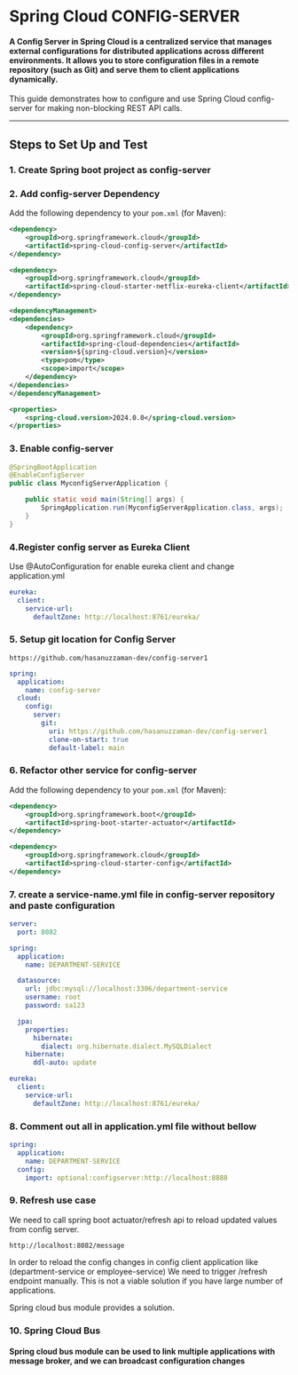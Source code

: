 # Spring Cloud CONFIG-SERVER

#### A Config Server in Spring Cloud is a centralized service that manages external configurations for distributed applications across different environments. It allows you to store configuration files in a remote repository (such as Git) and serve them to client applications dynamically.


This guide demonstrates how to configure and use Spring Cloud config-server for making non-blocking REST API calls.

---

## Steps to Set Up and Test

### 1. Create Spring boot project as config-server

### 2. Add config-server Dependency

Add the following dependency to your `pom.xml` (for Maven):

```xml
<dependency>
    <groupId>org.springframework.cloud</groupId>
    <artifactId>spring-cloud-config-server</artifactId>
</dependency>
```
```xml
<dependency>
    <groupId>org.springframework.cloud</groupId>
    <artifactId>spring-cloud-starter-netflix-eureka-client</artifactId>
</dependency>
```
```xml
<dependencyManagement>
<dependencies>
    <dependency>
        <groupId>org.springframework.cloud</groupId>
        <artifactId>spring-cloud-dependencies</artifactId>
        <version>${spring-cloud.version}</version>
        <type>pom</type>
        <scope>import</scope>
    </dependency>
</dependencies>
</dependencyManagement>
```

```xml
<properties>
    <spring-cloud.version>2024.0.0</spring-cloud.version>
</properties>
```
### 3. Enable config-server
```java
@SpringBootApplication
@EnableConfigServer
public class MyconfigServerApplication {

    public static void main(String[] args) {
        SpringApplication.run(MyconfigServerApplication.class, args);
    }
}

```
### 4.Register config server as Eureka Client
Use @AutoConfiguration for enable eureka client and change application.yml
```yaml
eureka:
  client:
    service-url:
      defaultZone: http://localhost:8761/eureka/
```
### 5. Setup git location for Config Server
```url
https://github.com/hasanuzzaman-dev/config-server1
```
```yaml
spring:
  application:
    name: config-server
  cloud:
    config:
      server:
        git:
          uri: https://github.com/hasanuzzaman-dev/config-server1
          clone-on-start: true
          default-label: main
```
### 6. Refactor other service for config-server
Add the following dependency to your `pom.xml` (for Maven):
```xml
<dependency>
    <groupId>org.springframework.boot</groupId>
    <artifactId>spring-boot-starter-actuator</artifactId>
</dependency>
```
```xml
<dependency>
    <groupId>org.springframework.cloud</groupId>
    <artifactId>spring-cloud-starter-config</artifactId>
</dependency>
```

### 7. create a service-name.yml file in config-server repository and paste configuration
```yaml
server:
  port: 8082

spring:
  application:
    name: DEPARTMENT-SERVICE

  datasource:
    url: jdbc:mysql://localhost:3306/department-service
    username: root
    password: sa123

  jpa:
    properties:
      hibernate:
        dialect: org.hibernate.dialect.MySQLDialect
    hibernate:
      ddl-auto: update

eureka:
  client:
    service-url:
      defaultZone: http://localhost:8761/eureka/

```

### 8. Comment out all in application.yml file without bellow
```yml
spring:
  application:
    name: DEPARTMENT-SERVICE
  config:
    import: optional:configserver:http://localhost:8888
```

### 9. Refresh use case
We need to call spring boot actuator/refresh api to reload updated values from config server.
```url
http://localhost:8082/message
```
In order to reload the config changes in config client application like (department-service or employee-service) 
We need to trigger /refresh endpoint manually. This is not a viable solution if you have large number of applications.

Spring cloud bus module provides a solution.


### 10. Spring Cloud Bus
#### Spring cloud bus module can be used to link multiple applications with message broker, and we can broadcast configuration changes


